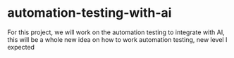# automation-testing-with-ai
For this project, we will work on the automation testing to integrate with AI, this will be a whole new idea on how to work automation testing, new level I expected
